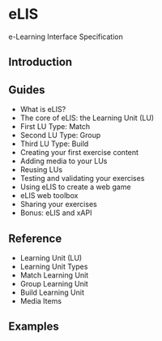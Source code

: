 # eLIS

e-Learning Interface Specification

## Introduction

## Guides

* What is eLIS?
* The core of eLIS: the Learning Unit (LU)
* First LU Type: Match
* Second LU Type: Group
* Third LU Type: Build
* Creating your first exercise content
* Adding media to your LUs
* Reusing LUs
* Testing and validating your exercises
* Using eLIS to create a web game
* eLIS web toolbox
* Sharing your exercises
* Bonus: eLIS and xAPI

## Reference
* Learning Unit (LU)
* Learning Unit Types
* Match Learning Unit
* Group Learning Unit
* Build Learning Unit
* Media Items

## Examples
